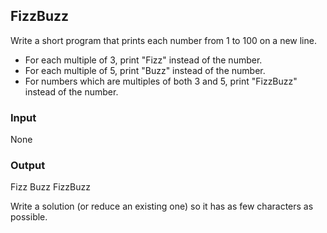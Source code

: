 ## FizzBuzz
Write a short program that prints each number from 1 to 100 on a new line. 
* For each multiple of 3, print "Fizz" instead of the number. 
* For each multiple of 5, print "Buzz" instead of the number. 
* For numbers which are multiples of both 3 and 5, print "FizzBuzz" instead of the number.

### Input
None

### Output
Fizz Buzz FizzBuzz

Write a solution (or reduce an existing one) so it has as few characters as possible.
